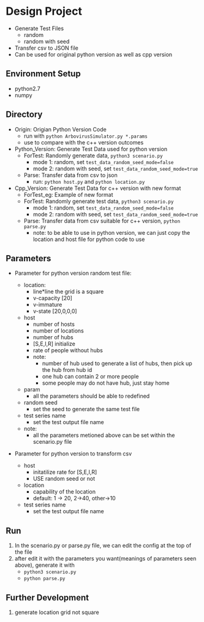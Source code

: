 # Design Project #

* Generate Test Files
    - random
    - random with seed
* Transfer csv to JSON file
* Can be used for original python version as well as cpp version

## Environment Setup

* python2.7
* numpy

## Directory
- Origin: Origian Python Version Code
    - run with ``python ArbovirusSimulator.py *.params``
    - use to compare with the c++ version outcomes
- Python_Version: Generate Test Data used for python version
    - ForTest: Randomly generate data, ``python3 scenario.py``
        - mode 1: random, set ``test_data_random_seed_mode=false``
        - mode 2: random with seed, set ``test_data_random_seed_mode=true``
    - Parse: Transfer data from csv to json
        - run: ``python host.py`` and ``python location.py``
- Cpp_Version: Generate Test Data for c++ version with new format
    - ForTest_eg: Example of new format
    - ForTest: Randomly generate test data, ``python3 scenario.py``
        - mode 1: random, set ``test_data_random_seed_mode=false``
        - mode 2: random with seed, set ``test_data_random_seed_mode=true``
    - Parse: Transfer data from csv suitable for c++ version, ``python parse.py``
        - note: to be able to use in python version, we can just copy the location and host file for python code to use


## Parameters
* Parameter for python version random test file:
    - location:
        * line*line the grid is a square
        * v-capacity [20]
        * v-immature
        * v-state [20,0,0,0]
    - host
        * number of hosts
        * number of locations
        * number of hubs
        * [S,E,I,R] initialize
        * rate of people without hubs
        * note:
            * number of hub used to generate a list of hubs, then pick up the hub from hub id
            * one hub can contain 2 or more people
            * some people may do not have hub, just stay home
    - param
        * all the parameters should be able to redefined
    - random seed 
        * set the seed to generate the same test file
    - test series name
        * set the test output file name
    - note:
        * all the parameters metioned above can be set within the scenario.py file
  
* Parameter for python version to transform csv 
    - host 
        * initatilize rate for [S,E,I,R]
        * USE random seed or not
    - location
        * capability of the location 
        * default: 1 -> 20, 2->40, other->10
    - test series name
        * set the test output file name
    
## Run

1. In the scenario.py or parse.py file, we can edit the config at the top of the file
2. after edit it with the parameters you want(meanings of parameters seen above), generate it with
    * ``python3 scenario.py``
    * ``python parse.py``
    

## Further Development
1. generate location grid not square
